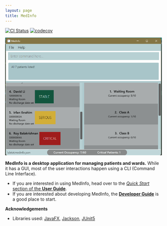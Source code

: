 ```yaml
---
layout: page
title: MedInfo
---
```


[![CI Status](https://github.com/se-edu/addressbook-level3/workflows/Java%20CI/badge.svg)](https://github.com/se-edu/addressbook-level3/actions)
[![codecov](https://codecov.io/gh/se-edu/addressbook-level3/branch/master/graph/badge.svg)](https://codecov.io/gh/se-edu/addressbook-level3)

![Ui](images/Ui.png)

**MedInfo is a desktop application for managing patients and wards.** While it has a GUI, most of the user interactions happen using a CLI (Command Line Interface).

* If you are interested in using MedInfo, head over to the [_Quick Start_ section of the **User Guide**](UserGuide.html#quick-start).
* If you are interested about developing MedInfo, the [**Developer Guide**](DeveloperGuide.html) is a good place to start.


**Acknowledgements**

* Libraries used: [JavaFX](https://openjfx.io/), [Jackson](https://github.com/FasterXML/jackson), [JUnit5](https://github.com/junit-team/junit5)
